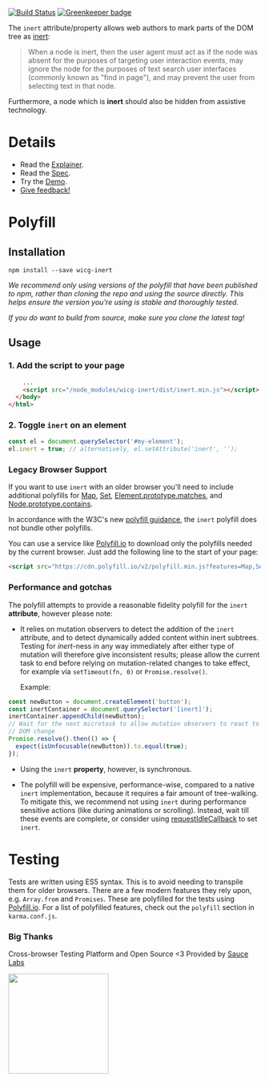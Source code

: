 [![Build Status](https://travis-ci.org/WICG/inert.svg?branch=master)](https://travis-ci.org/WICG/inert)
[![Greenkeeper badge](https://badges.greenkeeper.io/WICG/inert.svg)](https://greenkeeper.io/)

The `inert` attribute/property allows web authors to mark parts of the DOM tree
as [inert](https://html.spec.whatwg.org/multipage/interaction.html#inert):

> When a node is inert, then the user agent must act as if the node was absent
> for the purposes of targeting user interaction events, may ignore the node for
> the purposes of text search user interfaces (commonly known as "find in
> page"), and may prevent the user from selecting text in that node.

Furthermore, a node which is **inert** should also be hidden from assistive
technology.

# Details

- Read the [Explainer](explainer.md).
- Read the [Spec](https://html.spec.whatwg.org/multipage/interaction.html#inert).
- Try the [Demo](https://wicg.github.io/inert/demo/).
- [Give feedback!](https://github.com/WICG/inert/issues)

# Polyfill

## Installation

`npm install --save wicg-inert`

_We recommend only using versions of the polyfill that have been published to npm, rather than
cloning the repo and using the source directly. This helps ensure the version you're using is stable
and thoroughly tested._

_If you do want to build from source, make sure you clone the latest tag!_

## Usage

### 1. Add the script to your page

```html
    ...
    <script src="/node_modules/wicg-inert/dist/inert.min.js"></script>
  </body>
</html>
```

### 2. Toggle `inert` on an element

```js
const el = document.querySelector('#my-element');
el.inert = true; // alternatively, el.setAttribute('inert', '');
```

### Legacy Browser Support

If you want to use `inert` with an older browser you'll need to include
additional polyfills for
[Map](https://developer.mozilla.org/en-US/docs/Web/JavaScript/Reference/Global_Objects/Map),
[Set](https://developer.mozilla.org/en-US/docs/Web/JavaScript/Reference/Global_Objects/Set),
[Element.prototype.matches](https://developer.mozilla.org/en-US/docs/Web/API/Element/matches),
and [Node.prototype.contains](https://developer.mozilla.org/en-US/docs/Web/API/Node/contains).

In accordance with the W3C's new [polyfill
guidance](https://www.w3.org/2001/tag/doc/polyfills/#don-t-serve-unnecessary-polyfills),
the `inert` polyfill does not bundle other polyfills.

You can use a service like [Polyfill.io](https://polyfill.io/v2/docs/examples)
to download only the polyfills needed by the current browser. Just add the
following line to the start of your page:

```html
<script src="https://cdn.polyfill.io/v2/polyfill.min.js?features=Map,Set,Element.prototype.matches,Node.prototype.contains"></script>
```

### Performance and gotchas

The polyfill attempts to provide a reasonable fidelity polyfill for the `inert`
**attribute**, however please note:

- It relies on mutation observers to detect the addition of the `inert`
  attribute, and to detect dynamically added content within inert subtrees.
  Testing for _inert_-ness in any way immediately after either type of mutation
  will therefore give inconsistent results; please allow the current task to end
  before relying on mutation-related changes to take effect, for example via
  `setTimeout(fn, 0)` or `Promise.resolve()`.

  Example:
```js
const newButton = document.createElement('button');
const inertContainer = document.querySelector('[inert]');
inertContainer.appendChild(newButton);
// Wait for the next microtask to allow mutation observers to react to the
// DOM change
Promise.resolve().then(() => {
  expect(isUnfocusable(newButton)).to.equal(true);
});
```
- Using the `inert` **property**, however, is synchronous.

- The polyfill will be expensive, performance-wise, compared to a native `inert`
  implementation, because it requires a fair amount of tree-walking. To mitigate
  this, we recommend not using `inert` during performance sensitive actions
  (like during animations or scrolling). Instead, wait till these events are
  complete, or consider using
  [requestIdleCallback](https://developer.mozilla.org/en-US/docs/Web/API/Window/requestIdleCallback)
  to set `inert`.

# Testing

Tests are written using ES5 syntax. This is to avoid needing to transpile them
for older browsers. There are a few modern features they rely upon, e.g.
`Array.from` and `Promises`. These are polyfilled for the tests using
[Polyfill.io](http://polyfill.io/). For a list of polyfilled features, check out
the `polyfill` section in `karma.conf.js`.

### Big Thanks

Cross-browser Testing Platform and Open Source <3 Provided by [Sauce Labs][homepage]

<a href="https://saucelabs.com"><img src="https://i.imgur.com/f2cK9ZQ.jpg" width="200"></a>

[homepage]: https://saucelabs.com

